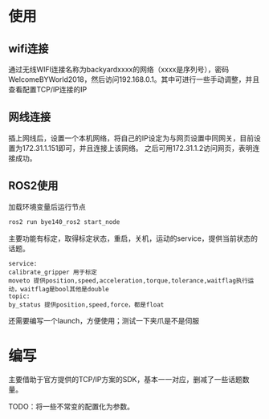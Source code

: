 # 使用
## wifi连接
通过无线WIFI连接名称为backyardxxxx的网络（xxxx是序列号），密码WelcomeBYWorld2018，然后访问192.168.0.1。其中可进行一些手动调整，并且查看配置TCP/IP连接的IP

## 网线连接
插上网线后，设置一个本机网络，将自己的IP设定为与网页设置中同网关，目前设置为172.31.1.151即可，并且连接上该网络。
之后可用172.31.1.2访问网页，表明连接成功。

## ROS2使用
加载环境变量后运行节点
```bash
ros2 run bye140_ros2 start_node
```
主要功能有标定，取得标定状态，重启，关机，运动的service，提供当前状态的话题。
```
service:
calibrate_gripper 用于标定
moveto 提供position,speed,acceleration,torque,tolerance,waitflag执行运动，waitflag是bool其他是double
topic:
by_status 提供position,speed,force，都是float
```
还需要编写一个launch，方便使用；测试一下夹爪是不是伺服

# 编写
主要借助于官方提供的TCP/IP方案的SDK，基本一一对应，删减了一些话题数量。

TODO：将一些不常变的配置化为参数。
